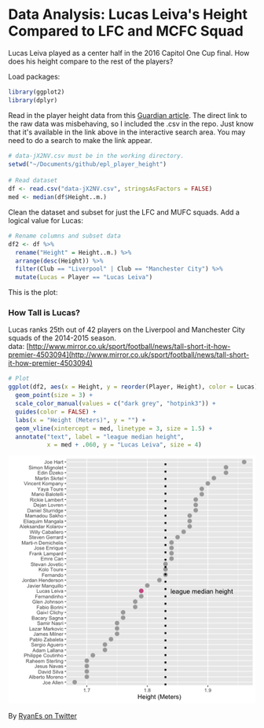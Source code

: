 
# Data Analysis: Lucas Leiva's Height Compared to LFC and MCFC Squad

Lucas Leiva played as a center half in the 2016 Capitol One Cup final. How does 
his height compare to the rest of the players?

Load packages:

```r
library(ggplot2)
library(dplyr)
```

Read in the player height data from this [Guardian article](http://www.mirror.co.uk/sport/football/news/tall-short-it-how-premier-4503094). The direct link to the raw data was misbehaving, so I included the .csv in
the repo. Just know that it's available in the link above in the interactive
search area. You may need to do a search to make the link appear.


```r
# data-jX2NV.csv must be in the working directory.
setwd("~/Documents/github/epl_player_height")

# Read dataset
df <- read.csv("data-jX2NV.csv", stringsAsFactors = FALSE)
med <- median(df$Height..m.)
```

Clean the dataset and subset for just the LFC and MUFC squads. Add a logical 
value for Lucas:


```r
# Rename columns and subset data
df2 <- df %>%
  rename("Height" = Height..m.) %>%
  arrange(desc(Height)) %>%
  filter(Club == "Liverpool" | Club == "Manchester City") %>%
  mutate(Lucas = Player == "Lucas Leiva")
```
  
This is the plot:

### How Tall is Lucas?
Lucas ranks 25th out of 42 players on the Liverpool and Manchester City squads of the 2014-2015 season.  
data: [http://www.mirror.co.uk/sport/football/news/tall-short-it-how-premier-4503094](http://www.mirror.co.uk/sport/football/news/tall-short-it-how-premier-4503094)


```r
# Plot
ggplot(df2, aes(x = Height, y = reorder(Player, Height), color = Lucas)) +
  geom_point(size = 3) +
  scale_color_manual(values = c("dark grey", "hotpink3")) +
  guides(color = FALSE) +
  labs(x = "Height (Meters)", y = "") +
  geom_vline(xintercept = med, linetype = 3, size = 1.5) +
  annotate("text", label = "league median height",
           x = med + .060, y = "Lucas Leiva", size = 4)
```

![](lucas_height_files/figure-html/unnamed-chunk-4-1.png)

By [RyanEs on Twitter](https://twitter.com/RyanEs)
